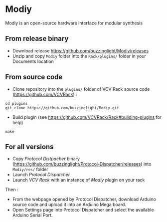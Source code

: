 # Modiy
Modiy is an open-source hardware interface for modular synthesis

## From release binary
- Download release https://github.com/buzzinglight/Modiy/releases
- Unzip and copy `Modiy` folder into the `Rack/plugins/` folder in your Documents location

## From source code
- Clone repository into the `plugins/` folder of VCV Rack source code (https://github.com/VCVRack) :

```
cd plugins
git clone https://github.com/buzzinglight/Modiy.git
```

- Build plugin (see https://github.com/VCVRack/Rack#building-plugins for help)

`make`

## For all versions
- Copy *Protocol Distpacher* binary (https://github.com/buzzinglight/Protocol-Dispatcher/releases) into `Modiy/res/` folder
- Launch *Protocol Dispatcher*
- Launch *VCV Rack* with an instance of *Modiy* plugin on your rack

Then :
- From the webpage opened by Protocol Dispatcher, download Arduino source code and upload it into an Arduino Mega board.
- Open Settings page into Protocol Dispatcher and select the available Arduino Serial Port.
